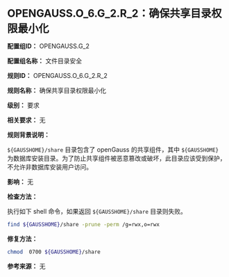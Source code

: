 **<font size="5">OPENGAUSS.O_6.G_2.R_2：确保共享目录权限最小化</font>**

**配置组ID：**
OPENGAUSS.G_2

**配置组名称：**
文件目录安全

**规则ID：**
OPENGAUSS.O_6.G_2.R_2

**规则名称：**
确保共享目录权限最小化

**级别：**
要求

**相关要求：**
无

**规则背景说明：**

`${GAUSSHOME}/share` 目录包含了 openGauss 的共享组件，其中 `${GAUSSHOME}` 为数据库安装目录。为了防止共享组件被恶意篡改或破坏，此目录应该受到保护，不允许非数据库安装用户访问。

**影响：**
无

**检查方法：**

执行如下 shell 命令，如果返回 `${GAUSSHOME}/share` 目录则失败。

```bash
find ${GAUSSHOME}/share -prune -perm /g=rwx,o=rwx
```

**修复方法：**

```bash
chmod  0700 ${GAUSSHOME}/share
```

**参考来源：**
无